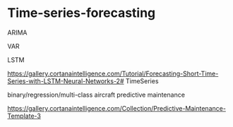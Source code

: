 # Time-series-forecasting 

ARIMA

[1]: http://www.cnblogs.com/foley/p/5582358.html

VAR  

LSTM 

https://gallery.cortanaintelligence.com/Tutorial/Forecasting-Short-Time-Series-with-LSTM-Neural-Networks-2# TimeSeries

binary/regression/multi-class aircraft predictive maintenance 

https://gallery.cortanaintelligence.com/Collection/Predictive-Maintenance-Template-3
